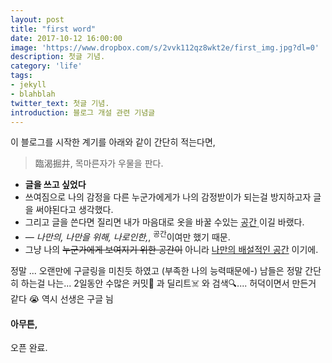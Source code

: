 ```yaml
---
layout: post
title: "first word"
date: 2017-10-12 16:00:00
image: 'https://www.dropbox.com/s/2vvk112qz8wkt2e/first_img.jpg?dl=0'
description: 첫글 기념.
category: 'life'
tags:
- jekyll
- blahblah
twitter_text: 첫글 기념.
introduction: 블로그 개설 관련 기념글
---
```


이 블로그를 시작한 계기를 아래와 같이 간단히 적는다면,

> 臨渴掘井, 목마른자가 우물을 판다.

- **글을 쓰고 싶었다**
- 쓰여짐으로 나의 감정을 다른 누군가에게가 나의 감정받이가 되는걸 방지하고자 글을 써야된다고 생각했다.
- 그리고 글을 쓴다면 질리면 내가 마음대로 옷을 바꿀 수있는 <abbr title="HyperText Markup Langage">공간 </abbr> 이길 바랬다.
- <cite>&mdash; 나만의, 나만을 위해, 나로인한,</cite>, <sup>공간</sup>이여만 했기 때문.
- 그냥 나의 <del>누군가에게 보여지기 위한 공간이</del> 아니라 <ins>나만의 배설적인 공간</ins> 이기에.

정말 ... 오랜만에 구글링을 미친듯 하였고 (부족한 나의 능력때문에-)
남들은 정말 간단히 하는걸 나는... 2일동안 수많은 커밋🚀 과 딜리트☠️ 와 검색🔍.... 허덕이면서 만든거 같다 😭 역시 선생은 구글 늼

#### 아무튼,
오픈 완료.
